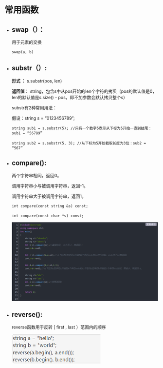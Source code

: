 # 常用函数

- ## **swap（）：**

  用于元素的交换

  ```
  swap(a, b)
  ```

  

- ## **substr（）:**

  **形式 ：** s.substr(pos, len)

  **返回值：** string，包含s中从pos开始的len个字符的拷贝（pos的默认值是0，len的默认值是s.size() - pos，即不加参数会默认拷贝整个s）

  substr有2种常用用法：

  假设：string s = “0123456789”;

  ```
  string sub1 = s.substr(5); //只有一个数字5表示从下标为5开始一直到结尾：sub1 = “56789”
  
  string sub2 = s.substr(5, 3); //从下标为5开始截取长度为3位：sub2 = “567”
  ```

  

- ## **compare():**

  两个字符串相同，返回0。

  调用字符串小与被调用字符串，返回-1。

  调用字符串大于被调用字符串，返回1。

  ```
  int compare(const string &s) const;
  
  int conpare(const char *s) const;
  ```

  ![1  2  3  4  5  6  7  8  9  le  11  12  13  14  15  16  17  18  19  2e  21  22  23  using namespace std;  int main()  string  string ;  int b=sl. 14+2 ,  cout\<\<b\<\<endl;  int c=sl.  cout\<\<c\<\<endl;  int d=sl.  ; //sl +\*Öando\$LJs2  string s3="abc";  string s4="abc";  int  cout\<\<e\<\<endl;  return e; ](media/a5f23af609c2c0cc2c6cfe51f1ca22f0.png)

  

-   ## **reverse():**

    reverse函数用于反转 [ first , last ）范围内的顺序

    ![string a = ihello";  string b •world';  a.end());  b.end()); ](media/899e5f1f4f1d4a5651454501e4b6a19c.png)
